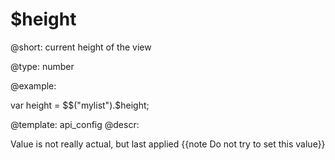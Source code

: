 $height
=============


@short: current height of the view
	

@type: number

@example:

var height = $$("mylist").$height;

@template:	api_config
@descr:

Value is not really actual, but last applied
{{note Do not try to set this value}}